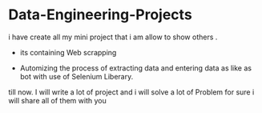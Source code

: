 # Data-Engineering-Projects

i have create all my mini project that i am allow to show others .

- its containing Web scrapping 

- Automizing the process of extracting data and entering data as like as bot with use of Selenium Liberary.


till now. 
I will write a lot of project and i will solve a lot of Problem
for sure i will share all of them with you
